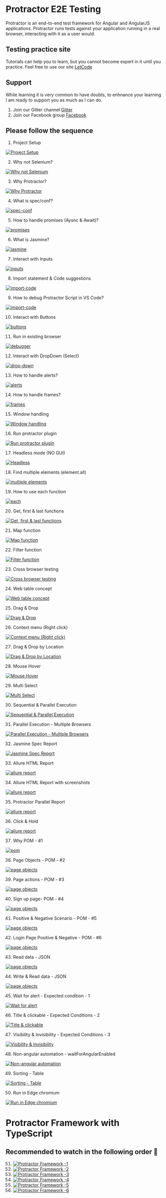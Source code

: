# Protractor E2E Testing

Protractor is an end-to-end test framework for Angular and AngularJS applications. Protractor runs tests against your application running in a real browser, interacting with it as a user would.

## Testing practice site

Tutorials can help you to learn, but you cannot become expert in it until you practice.
Feel free to use our site [LetCode](https://letcode.in)

## Support

While learning it is very common to have doubts, to enhnance your learning I am ready to support you as much as I can do.

1. Join our Gitter channel
   [Gitter](https://gitter.im/letcode-selenium/)
2. Join our Facebook group
   [Facebook](https://www.facebook.com/groups/letcode)

## Please follow the sequence

1. Project Setup

[![Project Setup](<https://raw.githubusercontent.com/ortoniKC/Protractor-YT/images/protractor/protractor%20(1)-min.png>)](https://youtu.be/Dc05Uzm-MyE)

2. Why not Selenium?

[![Why not Selenium](<https://raw.githubusercontent.com/ortoniKC/Protractor-YT/images/protractor/protractor%20(2)-min.png>)](https://youtu.be/2XbX9XXdaPU)

3. Why Protractor?

[![Why Protractor](<https://raw.githubusercontent.com/ortoniKC/Protractor-YT/images/protractor/protractor%20(3)-min.png>)](https://youtu.be/I-E_3Q3UiSo)

4. What is spec/conf?

[![spec-conf](<https://raw.githubusercontent.com/ortoniKC/Protractor-YT/images/protractor/protractor%20(4)-min.png>)](https://youtu.be/HYJvcK4j_7U)

5. How to handle promises (Aysnc & Await)?

[![promises](<https://raw.githubusercontent.com/ortoniKC/Protractor-YT/images/protractor/protractor%20(5)-min.png>)](https://youtu.be/8t6s-uIlAPc)

6. What is Jasmine?

[![jasmine](<https://raw.githubusercontent.com/ortoniKC/Protractor-YT/images/protractor/protractor%20(6)-min.png>)](https://youtu.be/3NihahM4fik)

7. Interact with Inputs

[![inputs](<https://raw.githubusercontent.com/ortoniKC/Protractor-YT/images/protractor/protractor%20(7)-min.png>)](https://youtu.be/4Xd9shK8iOc)

8. Import statement & Code suggestions

[![import-code](<https://raw.githubusercontent.com/ortoniKC/Protractor-YT/images/protractor/protractor%20(8)-min.png>)](https://youtu.be/eiNRVQM9r0w)

9. How to debug Protractor Script in VS Code?

[![import-code](<https://raw.githubusercontent.com/ortoniKC/Protractor-YT/images/protractor/protractor%20(9)-min.png>)](https://youtu.be/sjCpKICGIP0)

10. Interact with Buttons

[![buttons](<https://raw.githubusercontent.com/ortoniKC/Protractor-YT/images/protractor/protractor%20(10)-min.png>)](https://youtu.be/u3M6Ofm839c)

11. Run in existing browser

[![debugger](<https://raw.githubusercontent.com/ortoniKC/Protractor-YT/images/protractor/protractor%20(11)-min.png>)](https://youtu.be/-gH0LcXp-RE)

12. Interact with DropDown (Select)

[![drop-down](<https://raw.githubusercontent.com/ortoniKC/Protractor-YT/images/protractor/protractor%20(12)-min.png>)](https://youtu.be/_AIX58lGuFs)

13. How to handle alerts?

[![alerts](<https://raw.githubusercontent.com/ortoniKC/Protractor-YT/images/protractor/protractor%20(13)-min.png>)](https://youtu.be/VztGNaaBSh4)

14. How to handle frames?

[![frames](<https://raw.githubusercontent.com/ortoniKC/Protractor-YT/images/protractor/protractor%20(14)-min.png>)](https://youtu.be/rr7VMTizgGs)

15. Window handling

[![Window handling](<https://raw.githubusercontent.com/ortoniKC/Protractor-YT/images/protractor/protractor%20(15)-min.png>)](https://youtu.be/N1nYNky7zwk)

16. Run protractor plugin

[![Run protractor plugin](<https://raw.githubusercontent.com/ortoniKC/Protractor-YT/images/protractor/protractor%20(16)-min.png>)](https://youtu.be/QGZWiFCyA5s)

17. Headless mode (NO GUI)

[![Headless](<https://raw.githubusercontent.com/ortoniKC/Protractor-YT/images/protractor/protractor%20(17)-min.png>)](https://youtu.be/_AIX58lGuFs)

18. Find multiple elements (element.all)

[![multiple elements](<https://raw.githubusercontent.com/ortoniKC/Protractor-YT/images/protractor/protractor%20(18)-min.png>)](https://youtu.be/DND7KaQS2To)

19. How to use each function

[![each](<https://raw.githubusercontent.com/ortoniKC/Protractor-YT/images/protractor/protractor%20(19)-min.png>)](https://youtu.be/zmAWOQI37H4)

20. Get, first & last functions

[![Get, first & last functions](<https://raw.githubusercontent.com/ortoniKC/Protractor-YT/images/protractor/protractor%20(20)-min.png>)](https://youtu.be/1Ej2Bx8V7mQ)

21. Map function

[![Map function](<https://raw.githubusercontent.com/ortoniKC/Protractor-YT/images/protractor/protractor%20(21)-min.png>)](https://youtu.be/euOlK-xkJxM)

22. Filter function

[![Filter function](<https://raw.githubusercontent.com/ortoniKC/Protractor-YT/images/protractor/protractor%20(22)-min.png>)](https://youtu.be/JysLc0DkY3s)

23. Cross browser testing

[![Cross browser testing](<https://raw.githubusercontent.com/ortoniKC/Protractor-YT/images/protractor/protractor%20(23)-min.png>)](https://youtu.be/gd3tAvl8IXs)

24. Web table concept

[![Web table concept](<https://raw.githubusercontent.com/ortoniKC/Protractor-YT/images/protractor/protractor%20(24)-min.png>)](https://youtu.be/qjBEc6FIKoY)

25. Drag & Drop

[![Drag & Drop](<https://raw.githubusercontent.com/ortoniKC/Protractor-YT/images/protractor/protractor%20(25)-min.png>)](https://youtu.be/FavXQLVy4w4)

26. Context menu (Right click)

[![Context menu (Right click)](<https://raw.githubusercontent.com/ortoniKC/Protractor-YT/images/protractor/protractor%20(26)-min.png>)](https://youtu.be/huAyYL4rhd4)

27. Drag & Drop by Location

[![Drag & Drop by Location](<https://raw.githubusercontent.com/ortoniKC/Protractor-YT/images/protractor/protractor%20(27)-min.png>)](https://youtu.be/03xNi6HIbx8)

28. Mouse Hover

[![Mouse Hover](<https://raw.githubusercontent.com/ortoniKC/Protractor-YT/images/protractor/protractor%20(28)-min.png>)](https://youtu.be/fmQnEeQrr7A)

29. Multi Select

[![Multi Select](<https://raw.githubusercontent.com/ortoniKC/Protractor-YT/images/protractor/protractor%20(29)-min.png>)](https://youtu.be/Kcc9_t-BL2s)

30. Sequential & Parallel Execution

[![Sequential & Parallel Execution](<https://raw.githubusercontent.com/ortoniKC/Protractor-YT/images/protractor/protractor%20(30)-min.png>)](https://youtu.be/LM1igW4T4II)

31. Parallel Execution - Multiple Browsers

[![Parallel Execution - Multiple Browsers](<https://raw.githubusercontent.com/ortoniKC/Protractor-YT/images/protractor/protractor%20(31)-min.png>)](https://youtu.be/VmzzFdVTZPk)

32. Jasmine Spec Report

[![Jasmine Spec Report](<https://raw.githubusercontent.com/ortoniKC/Protractor-YT/images/protractor/protractor%20(32)-min.png>)](https://youtu.be/7I28MBeGBg8)

33. Allure HTML Report

[![allure report](<https://raw.githubusercontent.com/ortoniKC/Protractor-YT/images/protractor/protractor%20(33)-min.png>)](https://youtu.be/xlF6GlSIFa8)

34. Allure HTML Report with screenshots

[![allure report](<https://raw.githubusercontent.com/ortoniKC/Protractor-YT/images/protractor/protractor%20(34)-min.png>)](https://youtu.be/K6BrLYfdRoc)

35. Protractor Parallel Report

[![allure report](<https://raw.githubusercontent.com/ortoniKC/Protractor-YT/images/protractor/protractor%20(35)-min.png>)](https://youtu.be/w5khwztScf4)

36. Click & Hold

[![allure report](<https://raw.githubusercontent.com/ortoniKC/Protractor-YT/images/protractor/protractor%20(36)-min.png>)](https://youtu.be/wzMy1uGN9Dg)

37. Why POM - #1

[![pom](<https://raw.githubusercontent.com/ortoniKC/Protractor-YT/images/protractor/protractor%20(37)-min.png>)](https://youtu.be/AdIu6LpjbsM)

38. Page Objects - POM - #2

[![page objects](<https://raw.githubusercontent.com/ortoniKC/Protractor-YT/images/protractor/protractor%20(38)-min.png>)](https://youtu.be/GgzvEgPBOe8)

39. Page actions - POM - #3

[![page objects](<https://raw.githubusercontent.com/ortoniKC/Protractor-YT/images/protractor/protractor%20(39)-min.png>)](https://youtu.be/9iHdaxFl2WQ)

40. Sign up page- POM - #4

[![page objects](<https://raw.githubusercontent.com/ortoniKC/Protractor-YT/images/protractor/protractor%20(40)-min.png>)](https://youtu.be/irDOcG1gpxA)

41. Positive & Negative Scenario - POM - #5

[![page objects](<https://raw.githubusercontent.com/ortoniKC/Protractor-YT/images/protractor/protractor%20(41)-min.png>)](https://youtu.be/IWhk2EzTi-0)

42. Login Page Positive & Negative - POM - #6

[![page objects](<https://raw.githubusercontent.com/ortoniKC/Protractor-YT/images/protractor/protractor%20(42)-min.png>)](https://youtu.be/m6htd6fDq3M)

43. Read data - JSON

[![page objects](<https://raw.githubusercontent.com/ortoniKC/Protractor-YT/images/protractor/protractor%20(43)-min.png>)](https://youtu.be/t2EV-Zi6wsA)

44. Write & Read data - JSON

[![page objects](<https://raw.githubusercontent.com/ortoniKC/Protractor-YT/images/protractor/protractor%20(44)-min.png>)](https://youtu.be/pjKmTTI0Ju0)

45. Wait for alert - Expected condition - 1

[![Wait for alert ](<https://raw.githubusercontent.com/ortoniKC/Protractor-YT/images/protractor/protractor%20(45)-min.png>)](https://youtu.be/BV6SRxDSr3Q)

46. Title & clickable - Expected Conditions - 2

[![Title & clickable](<https://raw.githubusercontent.com/ortoniKC/Protractor-YT/images/protractor/protractor%20(46)-min.png>)](https://youtu.be/jirhGHDYLA0)

47. Visibility & Invisibility - Expected Conditions - 3

[![Visibility & Invisibility](<https://raw.githubusercontent.com/ortoniKC/Protractor-YT/images/protractor/protractor%20(47)-min.png>)](https://youtu.be/4niV_D6D9OY)

48. Non-angular automation - waitForAngularEnabled

[![Non-angular automation](<https://raw.githubusercontent.com/ortoniKC/Protractor-YT/images/protractor/protractor%20(48)-min.png>)](https://youtu.be/Xjr5LDHiM5g)

49. Sorting - Table

[![Sorting - Table](<https://raw.githubusercontent.com/ortoniKC/Protractor-YT/images/protractor/protractor%20(49)-min.png>)](https://youtu.be/46Fn5g_C1d8)

50. Run in Edge chromium

[![Run in Edge chromium](<https://raw.githubusercontent.com/ortoniKC/Protractor-YT/images/protractor/protractor%20(50)-min.png>)](https://youtu.be/EY9Rn403zhs)

# Protractor Framework with TypeScript

## Recommended to watch in the following order 🌝

51. [![Protractor Framework -1](https://raw.githubusercontent.com/ortoniKC/Protractor-YT/images/protractor/fw1.jpg)](https://youtu.be/q6KakQQNaU0)
52. [![Protractor Framework -2](https://raw.githubusercontent.com/ortoniKC/Protractor-YT/images/protractor/fw2.png)](https://youtu.be/Tt2ET2FJemM)
53. [![Protractor Framework -3](https://raw.githubusercontent.com/ortoniKC/Protractor-YT/images/protractor/fw3.png)](https://youtu.be/9kvM3K3FpE8)
54. [![Protractor Framework -4](https://raw.githubusercontent.com/ortoniKC/Protractor-YT/images/protractor/fw4.png)](https://youtu.be/Jm13i7AZZOI)
55. [![Protractor Framework -5](https://raw.githubusercontent.com/ortoniKC/Protractor-YT/images/protractor/fw5.png)](https://youtu.be/2qfRX48phnE)
56. [![Protractor Framework -6](https://raw.githubusercontent.com/ortoniKC/Protractor-YT/images/protractor/fw6.png)](https://youtu.be/es_4daCJ_MM)
